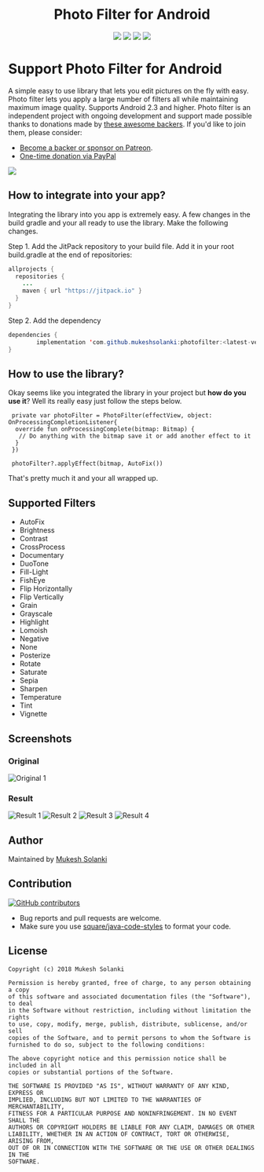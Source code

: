 <h1 align="center">Photo Filter for Android</h1>
<p align="center">
  <a class="badge-align" href="https://www.codacy.com/app/mukeshsolanki/photofilter?utm_source=github.com&amp;utm_medium=referral&amp;utm_content=mukeshsolanki/photofilter&amp;utm_campaign=Badge_Grade"><img src="https://api.codacy.com/project/badge/Grade/a4df9fd87fec408f9fe52641016205ae"/></a>
  <a href="https://jitpack.io/#mukeshsolanki/photofilter"> <img src="https://jitpack.io/v/mukeshsolanki/photofilter.svg" /></a>
  <a href="https://circleci.com/gh/mukeshsolanki/photofilter"> <img src="https://circleci.com/gh/mukeshsolanki/photofilter.svg?style=shield" /></a>
  <a href="https://opensource.org/licenses/Apache-2.0"><img src="https://img.shields.io/badge/License-Apache%202.0-blue.svg"/></a>
</p>

# Support Photo Filter for Android

A simple easy to use library that lets you edit pictures on the fly with easy. Photo filter lets you apply a large number of filters all while maintaining maximum image quality. Supports Android 2.3 and higher. Photo filter is an independent project with ongoing development and support made possible thanks to donations made by [these awesome backers](BACKERS.md#sponsors). If you'd like to join them, please consider:

- [Become a backer or sponsor on Patreon](https://www.patreon.com/mukeshsolanki).
- [One-time donation via PayPal](https://www.paypal.me/mukeshsolanki)

<a href="https://www.patreon.com/bePatron?c=935498" alt="Become a Patron"><img src="https://c5.patreon.com/external/logo/become_a_patron_button.png" /></a>

## How to integrate into your app?
Integrating the library into you app is extremely easy. A few changes in the build gradle and your all ready to use the library. Make the following changes.

Step 1. Add the JitPack repository to your build file. Add it in your root build.gradle at the end of repositories:

```java
allprojects {
  repositories {
    ...
    maven { url "https://jitpack.io" }
  }
}
```
Step 2. Add the dependency
```java
dependencies {
        implementation 'com.github.mukeshsolanki:photofilter:<latest-version>'
}
```

## How to use the library?
Okay seems like you integrated the library in your project but **how do you use it**? Well its really easy just follow the steps below.

```
 private var photoFilter = PhotoFilter(effectView, object: OnProcessingCompletionListener{
  override fun onProcessingComplete(bitmap: Bitmap) {
   // Do anything with the bitmap save it or add another effect to it
  }
 })

 photoFilter?.applyEffect(bitmap, AutoFix())
```

That's pretty much it and your all wrapped up.

## Supported Filters
* AutoFix
* Brightness
* Contrast
* CrossProcess
* Documentary
* DuoTone
* Fill-Light
* FishEye
* Flip Horizontally
* Flip Vertically
* Grain
* Grayscale
* Highlight
* Lomoish
* Negative
* None
* Posterize
* Rotate
* Saturate
* Sepia
* Sharpen
* Temperature
* Tint
* Vignette

## Screenshots
### Original
![Original 1](screen-shot-1.jpg)

### Result
![Result 1](screen-shot-2.jpg)
![Result 2](screen-shot-3.jpg)
![Result 3](screen-shot-4.jpg)
![Result 4](screen-shot-5.jpg)

## Author
Maintained by [Mukesh Solanki](https://www.github.com/mukeshsolanki)

## Contribution
[![GitHub contributors](https://img.shields.io/github/contributors/mukeshsolanki/photofilter.svg)](https://github.com/mukeshsolanki/photofilter/graphs/contributors)

* Bug reports and pull requests are welcome.
* Make sure you use [square/java-code-styles](https://github.com/square/java-code-styles) to format your code.

## License
```
Copyright (c) 2018 Mukesh Solanki

Permission is hereby granted, free of charge, to any person obtaining a copy
of this software and associated documentation files (the "Software"), to deal
in the Software without restriction, including without limitation the rights
to use, copy, modify, merge, publish, distribute, sublicense, and/or sell
copies of the Software, and to permit persons to whom the Software is
furnished to do so, subject to the following conditions:

The above copyright notice and this permission notice shall be included in all
copies or substantial portions of the Software.

THE SOFTWARE IS PROVIDED "AS IS", WITHOUT WARRANTY OF ANY KIND, EXPRESS OR
IMPLIED, INCLUDING BUT NOT LIMITED TO THE WARRANTIES OF MERCHANTABILITY,
FITNESS FOR A PARTICULAR PURPOSE AND NONINFRINGEMENT. IN NO EVENT SHALL THE
AUTHORS OR COPYRIGHT HOLDERS BE LIABLE FOR ANY CLAIM, DAMAGES OR OTHER
LIABILITY, WHETHER IN AN ACTION OF CONTRACT, TORT OR OTHERWISE, ARISING FROM,
OUT OF OR IN CONNECTION WITH THE SOFTWARE OR THE USE OR OTHER DEALINGS IN THE
SOFTWARE.
```